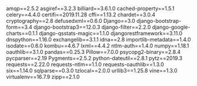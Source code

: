 amqp==2.5.2
asgiref==3.2.3
billiard==3.6.1.0
cached-property==1.5.1
celery==4.4.0
certifi==2019.11.28
cffi==1.13.2
chardet==3.0.4
cryptography==2.8
defusedxml==0.6.0
Django==3.0
django-bootstrap-form==3.4
django-bootstrap3==12.0.3
django-filter==2.2.0
django-google-charts==0.1.1
django-qsstats-magic==1.1.0
djangorestframework==3.11.0
dnspython==1.16.0
exchangelib==3.1.1
idna==2.8
importlib-metadata==1.4.0
isodate==0.6.0
kombu==4.6.7
lxml==4.4.2
ntlm-auth==1.4.0
numpy==1.18.1
oauthlib==3.1.0
pandas==0.25.3
Pillow==7.0.0
psycopg2-binary==2.8.4
pycparser==2.19
Pygments==2.5.2
python-dateutil==2.8.1
pytz==2019.3
requests==2.22.0
requests-ntlm==1.1.0
requests-oauthlib==1.3.0
six==1.14.0
sqlparse==0.3.0
tzlocal==2.0.0
urllib3==1.25.8
vine==1.3.0
virtualenv==16.7.9
zipp==2.1.0
